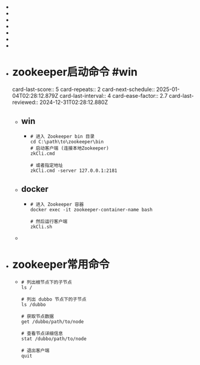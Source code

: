 -
-
-
-
-
-
-
- # zookeeper启动命令 #win
  card-last-score:: 5
  card-repeats:: 2
  card-next-schedule:: 2025-01-04T02:28:12.879Z
  card-last-interval:: 4
  card-ease-factor:: 2.7
  card-last-reviewed:: 2024-12-31T02:28:12.880Z
	- ## win
		- ```
		  # 进入 Zookeeper bin 目录
		  cd C:\path\to\zookeeper\bin
		  # 启动客户端 (连接本地Zookeeper)
		  zkCli.cmd
		  
		  # 或者指定地址
		  zkCli.cmd -server 127.0.0.1:2181
		  ```
	- ## docker
		- ```
		  # 进入 Zookeeper 容器
		  docker exec -it zookeeper-container-name bash
		  
		  # 然后运行客户端
		  zkCli.sh
		  ```
	-
- # zookeeper常用命令
	- ```
	  # 列出根节点下的子节点
	  ls /
	  
	  # 列出 dubbo 节点下的子节点
	  ls /dubbo
	  
	  # 获取节点数据
	  get /dubbo/path/to/node
	  
	  # 查看节点详细信息
	  stat /dubbo/path/to/node
	  
	  # 退出客户端
	  quit
	  ```